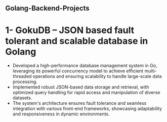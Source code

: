 ## Golang-Backend-Projects

# 1- GokuDB – JSON based fault tolerant and scalable database in Golang 
 - Developed a high-performance database management system in Go, leveraging its powerful concurrency model to achieve efficient multi-threaded operations and ensuring scalability to handle large-scale data processing.
 - Implemented robust JSON-based data storage and retrieval, with optimized query handling for rapid access and manipulation of diverse datasets.
 - The system's architecture ensures fault tolerance and seamless integration with various front-end frameworks, showcasing adaptability and responsiveness in dynamic environments.







